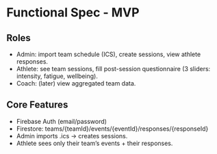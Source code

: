 ﻿# Functional Spec - MVP

## Roles
- Admin: import team schedule (ICS), create sessions, view athlete responses.
- Athlete: see team sessions, fill post-session questionnaire (3 sliders: intensity, fatigue, wellbeing).
- Coach: (later) view aggregated team data.

## Core Features
- Firebase Auth (email/password)
- Firestore: teams/{teamId}/events/{eventId}/responses/{responseId}
- Admin imports .ics → creates sessions.
- Athlete sees only their team’s events + their responses.
